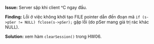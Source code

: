 **Issue:** Server sập khi client ^C ngay đầu.

**Finding:** Lỗi ở việc không khởi tạo FILE pointer dẫn đến đoạn mã `if (s->pSer != NULL) fclose(s->pSer);` gặp lỗi (do pSer mang giá trị rác khác NULL).

**Solution:** xem hàm `clearSession()` trong HW06.
